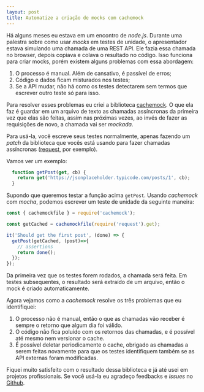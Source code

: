 ```yaml
---
layout: post
title: Automatize a criação de mocks com cachemock
---
```


Há alguns meses eu estava em um encontro de _node.js_. Durante uma palestra
sobre como usar _mocks_ em testes de unidade, o apresentador
estava simulando uma chamada de uma REST API. Ele fazia essa chamada no browser, depois
copiava e colava o resultado no código. Isso funciona para criar mocks, porém existem
alguns problemas com essa abordagem:

1. O processo é manual. Além de cansativo, é passível de erros;
2. Código e dados ficam misturados nos testes;
3. Se a API mudar, não há como os testes detectarem sem termos que escrever
outro teste só para isso.

Para resolver esses problemas eu criei a biblioteca [cachemock](https://www.npmjs.com/package/cachemock).
O que ela faz é guardar em um arquivo de texto as chamadas assíncronas da primeira vez que elas são feitas,
assim nas próximas vezes, ao invés de fazer as requisições de novo, a chamada vai ser _mockada_.

Para usá-la, você escreve seus testes normalmente, apenas fazendo um _patch_ da biblioteca
que vocês está usando para fazer chamadas assíncronas ([request](https://www.npmjs.com/package/request), por exemplo).

Vamos ver um exemplo:

``` js
  function getPost(get, cb) {
    return get('https://jsonplaceholder.typicode.com/posts/1', cb);
  }
```

Supondo que queremos testar a função acima `getPost`. Usando _cachemock_ com
_mocha_, podemos escrever um teste de unidade da seguinte maneira:

``` js
const { cachemockfile } = require('cachemock');

const getCached = cachemockfile(require('request').get);

it('Should get the first post', (done) => {
  getPost(getCached, (post)=>{
    // assertions
    return done();
  });
});
```

Da primeira vez que os testes forem rodados, a chamada será feita. Em testes
subsequentes, o resultado será extraído de um arquivo, então o mock é criado automaticamente.

Agora vejamos como a _cachemock_ resolve os três problemas que eu identifiquei:

1. O processo não é manual, então o que as chamadas vão receber é sempre o retorno
que algum dia foi válido.
2. O código não fica poluído com os retornos das chamadas, e é possível até mesmo
nem versionar o cache.
2. É possível deletar periodicamente o cache, obrigado as chamadas a serem feitas
novamente para que os testes identifiquem também se as API externas foram modificadas.

Fiquei muito satisfeito com o resultado dessa biblioteca e já até usei em projetos
profissionais. Se você usá-la eu agradeço feedbacks e _issues_ no [Github](https://github.com/lfsmoura/cachemock/issues).
